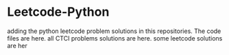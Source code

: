 # Leetcode-Python
adding the python leetcode problem solutions in this repositories. 
The code files are here.
all CTCI problems solutions are here.
some leetcode solutions are her


























































































































































































































































































































































































































































































































































































































































